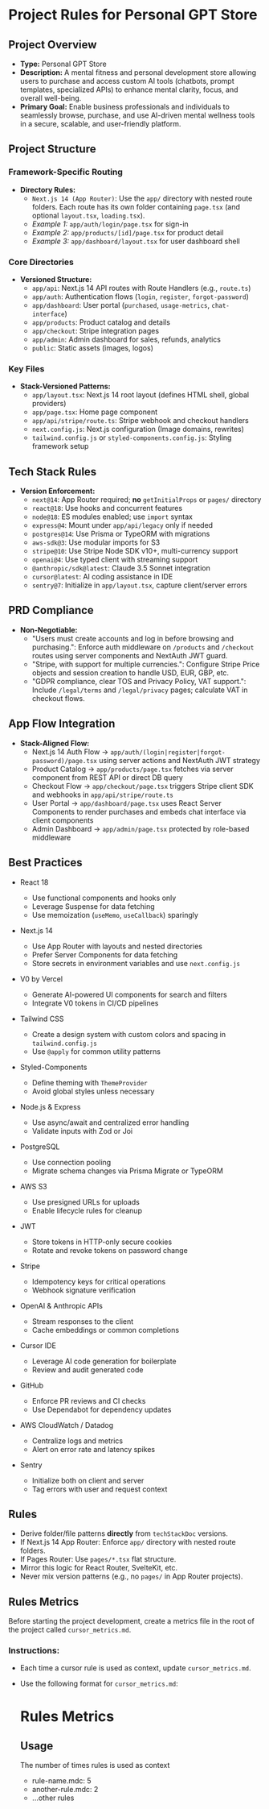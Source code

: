 # Project Rules for Personal GPT Store

## Project Overview

* **Type:** Personal GPT Store
* **Description:** A mental fitness and personal development store allowing users to purchase and access custom AI tools (chatbots, prompt templates, specialized APIs) to enhance mental clarity, focus, and overall well-being.
* **Primary Goal:** Enable business professionals and individuals to seamlessly browse, purchase, and use AI-driven mental wellness tools in a secure, scalable, and user-friendly platform.

## Project Structure

### Framework-Specific Routing

* **Directory Rules:**
  * `Next.js 14 (App Router)`: Use the `app/` directory with nested route folders. Each route has its own folder containing `page.tsx` (and optional `layout.tsx`, `loading.tsx`).
  * _Example 1:_ `app/auth/login/page.tsx` for sign-in
  * _Example 2:_ `app/products/[id]/page.tsx` for product detail
  * _Example 3:_ `app/dashboard/layout.tsx` for user dashboard shell

### Core Directories

* **Versioned Structure:**
  * `app/api`: Next.js 14 API routes with Route Handlers (e.g., `route.ts`)
  * `app/auth`: Authentication flows (`login`, `register`, `forgot-password`)
  * `app/dashboard`: User portal (`purchased`, `usage-metrics`, `chat-interface`)
  * `app/products`: Product catalog and details
  * `app/checkout`: Stripe integration pages
  * `app/admin`: Admin dashboard for sales, refunds, analytics
  * `public`: Static assets (images, logos)

### Key Files

* **Stack-Versioned Patterns:**
  * `app/layout.tsx`: Next.js 14 root layout (defines HTML shell, global providers)
  * `app/page.tsx`: Home page component
  * `app/api/stripe/route.ts`: Stripe webhook and checkout handlers
  * `next.config.js`: Next.js configuration (Image domains, rewrites)
  * `tailwind.config.js` or `styled-components.config.js`: Styling framework setup

## Tech Stack Rules

* **Version Enforcement:**
  * `next@14`: App Router required; **no** `getInitialProps` or `pages/` directory
  * `react@18`: Use hooks and concurrent features
  * `node@18`: ES modules enabled; use `import` syntax
  * `express@4`: Mount under `app/api/legacy` only if needed
  * `postgres@14`: Use Prisma or TypeORM with migrations
  * `aws-sdk@3`: Use modular imports for S3
  * `stripe@10`: Use Stripe Node SDK v10+, multi-currency support
  * `openai@4`: Use typed client with streaming support
  * `@anthropic/sdk@latest`: Claude 3.5 Sonnet integration
  * `cursor@latest`: AI coding assistance in IDE
  * `sentry@7`: Initialize in `app/layout.tsx`, capture client/server errors

## PRD Compliance

* **Non-Negotiable:**
  * "Users must create accounts and log in before browsing and purchasing.": Enforce auth middleware on `/products` and `/checkout` routes using server components and NextAuth JWT guard.
  * "Stripe, with support for multiple currencies.": Configure Stripe Price objects and session creation to handle USD, EUR, GBP, etc.
  * "GDPR compliance, clear TOS and Privacy Policy, VAT support.": Include `/legal/terms` and `/legal/privacy` pages; calculate VAT in checkout flows.

## App Flow Integration

* **Stack-Aligned Flow:**
  * Next.js 14 Auth Flow → `app/auth/(login|register|forgot-password)/page.tsx` using server actions and NextAuth JWT strategy
  * Product Catalog → `app/products/page.tsx` fetches via server component from REST API or direct DB query
  * Checkout Flow → `app/checkout/page.tsx` triggers Stripe client SDK and webhooks in `app/api/stripe/route.ts`
  * User Portal → `app/dashboard/page.tsx` uses React Server Components to render purchases and embeds chat interface via client components
  * Admin Dashboard → `app/admin/page.tsx` protected by role-based middleware

## Best Practices

* React 18
  * Use functional components and hooks only
  * Leverage Suspense for data fetching
  * Use memoization (`useMemo`, `useCallback`) sparingly

* Next.js 14
  * Use App Router with layouts and nested directories
  * Prefer Server Components for data fetching
  * Store secrets in environment variables and use `next.config.js`

* V0 by Vercel
  * Generate AI-powered UI components for search and filters
  * Integrate V0 tokens in CI/CD pipelines

* Tailwind CSS
  * Create a design system with custom colors and spacing in `tailwind.config.js`
  * Use `@apply` for common utility patterns

* Styled-Components
  * Define theming with `ThemeProvider`
  * Avoid global styles unless necessary

* Node.js & Express
  * Use async/await and centralized error handling
  * Validate inputs with Zod or Joi

* PostgreSQL
  * Use connection pooling
  * Migrate schema changes via Prisma Migrate or TypeORM

* AWS S3
  * Use presigned URLs for uploads
  * Enable lifecycle rules for cleanup

* JWT
  * Store tokens in HTTP-only secure cookies
  * Rotate and revoke tokens on password change

* Stripe
  * Idempotency keys for critical operations
  * Webhook signature verification

* OpenAI & Anthropic APIs
  * Stream responses to the client
  * Cache embeddings or common completions

* Cursor IDE
  * Leverage AI code generation for boilerplate
  * Review and audit generated code

* GitHub
  * Enforce PR reviews and CI checks
  * Use Dependabot for dependency updates

* AWS CloudWatch / Datadog
  * Centralize logs and metrics
  * Alert on error rate and latency spikes

* Sentry
  * Initialize both on client and server
  * Tag errors with user and request context

## Rules

* Derive folder/file patterns **directly** from `techStackDoc` versions.
* If Next.js 14 App Router: Enforce `app/` directory with nested route folders.
* If Pages Router: Use `pages/*.tsx` flat structure.
* Mirror this logic for React Router, SvelteKit, etc.
* Never mix version patterns (e.g., no `pages/` in App Router projects).

## Rules Metrics

Before starting the project development, create a metrics file in the root of the project called `cursor_metrics.md`.

### Instructions:

* Each time a cursor rule is used as context, update `cursor_metrics.md`.
* Use the following format for `cursor_metrics.md`:

    # Rules Metrics

    ## Usage
    The number of times rules is used as context

    * rule-name.mdc: 5
    * another-rule.mdc: 2
    * ...other rules
